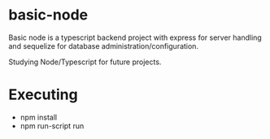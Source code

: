 # basic-node

Basic node is a typescript backend project with express for server handling and sequelize for database administration/configuration.

Studying Node/Typescript for future projects.

# Executing

- npm install 
- npm run-script run
